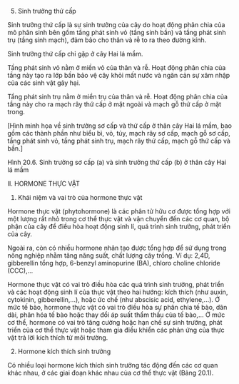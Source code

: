 5. Sinh trưởng thứ cấp

Sinh trưởng thứ cấp là sự sinh trưởng của cây do hoạt động phân chia của mô phân sinh bên gồm tầng phát sinh vỏ (tầng sinh bần) và tầng phát sinh trụ (tầng sinh mạch), đảm bảo cho thân và rễ to ra theo đường kính.

Sinh trưởng thứ cấp chỉ gặp ở cây Hai lá mầm.

Tầng phát sinh vỏ nằm ở miền vỏ của thân và rễ. Hoạt động phân chia của tầng này tạo ra lớp bần bảo vệ cây khỏi mất nước và ngăn cản sự xâm nhập của các sinh vật gây hại.

Tầng phát sinh trụ nằm ở miền trụ của thân và rễ. Hoạt động phân chia của tầng này cho ra mạch rây thứ cấp ở mặt ngoài và mạch gỗ thứ cấp ở mặt trong.

[Hình minh họa về sinh trưởng sơ cấp và thứ cấp ở thân cây Hai lá mầm, bao gồm các thành phần như biểu bì, vỏ, tủy, mạch rây sơ cấp, mạch gỗ sơ cấp, tầng phát sinh vỏ, tầng phát sinh trụ, mạch rây thứ cấp, mạch gỗ thứ cấp và bần.]

Hình 20.6. Sinh trưởng sơ cấp (a) và sinh trưởng thứ cấp (b) ở thân cây Hai lá mầm

II. HORMONE THỰC VẬT

1. Khái niệm và vai trò của hormone thực vật

Hormone thực vật (phytohormone) là các phân tử hữu cơ được tổng hợp với một lượng rất nhỏ trong cơ thể thực vật và vận chuyển đến các cơ quan, bộ phận của cây để điều hòa hoạt động sinh lí, quá trình sinh trưởng, phát triển của cây.

Ngoài ra, còn có nhiều hormone nhân tạo được tổng hợp để sử dụng trong nông nghiệp nhằm tăng năng suất, chất lượng cây trồng. Ví dụ: 2,4D, gibberellin tổng hợp, 6-benzyl aminopurine (BA), chloro choline chloride (CCC),...

Hormone thực vật có vai trò điều hòa các quá trình sinh trưởng, phát triển và các hoạt động sinh lí của thực vật theo hai hướng: kích thích (như auxin, cytokinin, gibberellin,...), hoặc ức chế (như abscisic acid, ethylene,...). Ở mức tế bào, hormone thực vật có vai trò điều hòa sự phân chia tế bào, dãn dài, phân hóa tế bào hoặc thay đổi áp suất thẩm thấu của tế bào,... Ở mức cơ thể, hormone có vai trò tăng cường hoặc hạn chế sự sinh trưởng, phát triển của cơ thể thực vật hoặc tham gia điều khiển các phản ứng của thực vật trả lời kích thích từ môi trường.

2. Hormone kích thích sinh trưởng

Có nhiều loại hormone kích thích sinh trưởng tác động đến các cơ quan khác nhau, ở các giai đoạn khác nhau của cơ thể thực vật (Bảng 20.1).